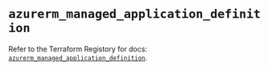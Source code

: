 # `azurerm_managed_application_definition`

Refer to the Terraform Registory for docs: [`azurerm_managed_application_definition`](https://registry.terraform.io/providers/hashicorp/azurerm/3.55.0/docs/resources/managed_application_definition).
